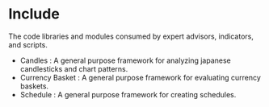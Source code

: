 # Include
The code libraries and modules consumed by expert advisors, indicators, and scripts.
 * Candles : A general purpose framework for analyzing japanese candlesticks and chart patterns.
 * Currency Basket : A general purpose framework for evaluating currency baskets.
 * Schedule : A general purpose framework for creating schedules.
 